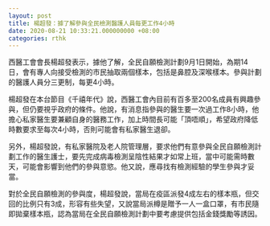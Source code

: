 ```yaml
---
layout: post
title: 楊超發：據了解參與全民檢測醫護人員每更工作4小時
date: 2020-08-21 10:33:21.000000000 +08:00
categories: rthk
---
```


西醫工會會長楊超發表示，據他了解，全民自願檢測計劃9月1日開始，為期14日，會有專人向接受檢測的市民抽取兩個樣本，包括是鼻腔及深喉樣本。參與計劃的醫護人員分三更制，每更4小時。

楊超發在本台節目《千禧年代》說，西醫工會內目前有百多至200名成員有興趣參與，但仍要視乎政府的條件。他說，有消息指參與的醫生要一次過工作8小時，他擔心私家醫生要兼顧自身的醫務工作，加上時間長可能「頂唔順」，希望政府降低時數要求至每次4小時，否則可能會有私家醫生退卻。

另外，楊超發說，有私家醫院及老人院管理層，要求他們有意參與全民自願檢測計劃工作的醫生護士，要先完成病毒檢測呈陰性結果才如常上班，當中可能需時數天，可能會影響到他們的參與意慾。他又說，應尋找有檢測經驗的學生參與才妥當。

對於全民自願檢測的參與度，楊超發說，當局在疫區派發4成左右的樣本瓶，但交回的比例只有3成，形容有些失望，又說當局派樽是贈予一人一盒口罩，有市民隨即拋棄樣本瓶，認為當局在全民自願檢測計劃中要考慮提供包括金錢獎勵等誘因。
